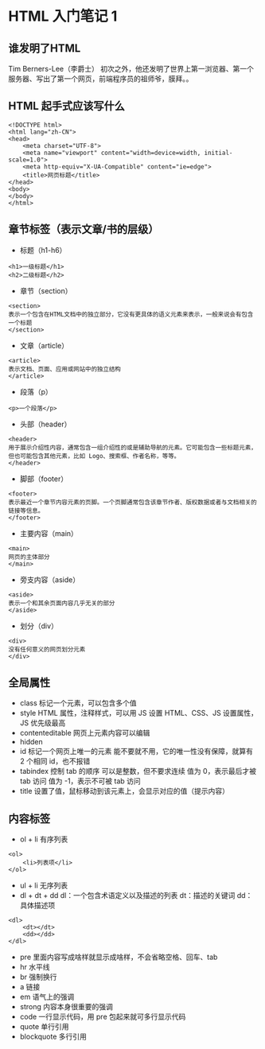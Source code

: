 # HTML 入门笔记 1
## 谁发明了HTML
Tim Berners-Lee（李爵士）
初次之外，他还发明了世界上第一浏览器、第一个服务器、写出了第一个网页，前端程序员的祖师爷，膜拜。。

## HTML 起手式应该写什么
```
<!DOCTYPE html>
<html lang="zh-CN">
<head>
    <meta charset="UTF-8">
    <meta name="viewport" content="width=device=width, initial-scale=1.0">
    <meta http-equiv="X-UA-Compatible" content="ie=edge">
    <title>网页标题</title>
</head>
<body>
</body>
</html>
```

## 章节标签（表示文章/书的层级）
- 标题（h1-h6）
```
<h1>一级标题</h1>
<h2>二级标题</h2>
```
- 章节（section）
```
<section>
表示一个包含在HTML文档中的独立部分，它没有更具体的语义元素来表示，一般来说会有包含一个标题
</section>
```

- 文章（article）
```
<article>
表示文档、页面、应用或网站中的独立结构
</article>
```

- 段落（p）
```
<p>一个段落</p>
```

- 头部（header）
```
<header>
用于展示介绍性内容，通常包含一组介绍性的或是辅助导航的元素。它可能包含一些标题元素，但也可能包含其他元素，比如 Logo、搜索框、作者名称，等等。
</header>
```

- 脚部（footer）
```
<footer>
表示最近一个章节内容元素的页脚。一个页脚通常包含该章节作者、版权数据或者与文档相关的链接等信息。
</footer>
```

- 主要内容（main）
```
<main>
网页的主体部分
</main>
```

- 旁支内容（aside）
```
<aside>
表示一个和其余页面内容几乎无关的部分
</aside>
```

- 划分（div）
```
<div>
没有任何意义的网页划分元素
</div>
```

## 全局属性
- class
标记一个元素，可以包含多个值
- style
HTML 属性，注释样式，可以用 JS 设置
HTML、CSS、JS 设置属性，JS 优先级最高
- contenteditable
网页上元素内容可以编辑
- hidden
- id
标记一个网页上唯一的元素
能不要就不用，它的唯一性没有保障，就算有 2 个相同 id，也不报错
- tabindex
控制 tab 的顺序
可以是整数，但不要求连续
值为 0，表示最后才被 tab 访问
值为 -1，表示不可被 tab 访问
- title
设置了值，鼠标移动到该元素上，会显示对应的值（提示内容）

## 内容标签
- ol + li
有序列表
```
<ol>
    <li>列表项</li>
</ol>
```

- ul + li
无序列表
- dl + dt + dd
dl：一个包含术语定义以及描述的列表
dt：描述的关键词
dd：具体描述项
```
<dl>
    <dt></dt>
    <dd></dd>
</dl>
```
- pre
里面内容写成啥样就显示成啥样，不会省略空格、回车、tab
- hr
水平线
- br
强制换行
- a
链接
- em
语气上的强调
- strong
内容本身很重要的强调
- code 
一行显示代码，用 pre 包起来就可多行显示代码
- quote
单行引用
- blockquote
多行引用